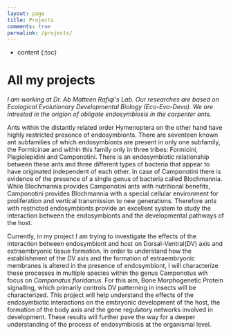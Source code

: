 ```yaml
---
layout: page
title: Projects
comments: true
permalink: /projects/
---
```


* content
{:toc}

# All my projects

*I am working at Dr. Ab Matteen Rafiqi's Lab. Our researches are based on Ecological Evolutionary Developmental Biology (Eco-Evo-Devo). We are intrested in the origion of obligate endosymbiosis in the carpenter ants.*

Ants within the distantly related order Hymenoptera on the other hand have highly restricted presence of endosymbionts. There are seventeen known ant subfamilies of which endosymbionts are present in only one subfamily, the Formicinae and within this family only in three tribes: Formicini, Plagiolepidini and Camponotini. There is an endosymbiotic relationship between these ants and three different types of bacteria that appear to have originated independent of each other. In case of Camponotini there is evidence of the presence of a single genus of bacteria called Blochmannia. While Blochmannia provides Camponotini ants with nutritional benefits, Camponotini provides Blochmannia with a special cellular environment for proliferation and vertical transmission to new generations. Therefore ants with restricted endosymbionts provide an excellent system to study the interaction between the endosymbionts and the developmental pathways of the host.

Currently, in my project I am trying to investigate the effects of the interaction between endosymbiont and host on Dorsal-Ventral(DV) axis and extraembryonic tissue formation. In order to understand how the establishment of the DV axis and the formation of extraembryonic membranes is altered in the presence of endosymbiont, I will characterize these processes in multiple species within the genus Camponotus wih focus on *Camponatus floridanus*. For this aim, Bone Morphogenetic Protein signalling, which primarily controls DV patterning in insects will be characterized. This project will help understand the effects of the endosymbiotic interactions on the embryonic development of the host, the formation of the body axis and the gene regulatory networks involved in development. These results will further pave the way for a deeper understanding of the process of endosymbiosis at the organismal level.
